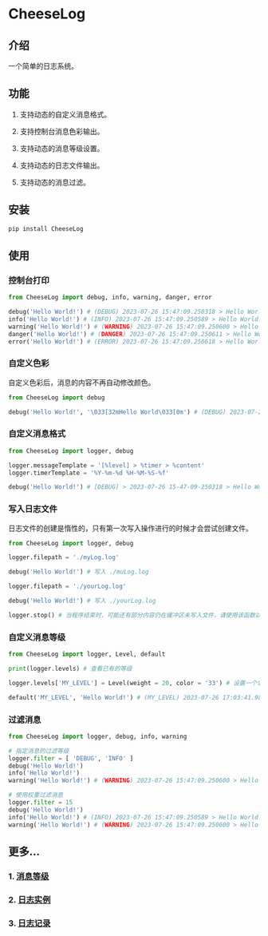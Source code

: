 # **CheeseLog**

## **介绍**

一个简单的日志系统。

## **功能**

1. 支持动态的自定义消息格式。

2. 支持控制台消息色彩输出。

3. 支持动态的消息等级设置。

4. 支持动态的日志文件输出。

5. 支持动态的消息过滤。

## **安装**

```bash
pip install CheeseLog
```

## **使用**

### **控制台打印**

```python
from CheeseLog import debug, info, warning, danger, error

debug('Hello World!') # (DEBUG) 2023-07-26 15:47:09.250318 > Hello World!
info('Hello World!') # (INFO) 2023-07-26 15:47:09.250589 > Hello World!
warning('Hello World!') # (WARNING) 2023-07-26 15:47:09.250600 > Hello World!
danger('Hello World!') # (DANGER) 2023-07-26 15:47:09.250611 > Hello World!
error('Hello World!') # (ERROR) 2023-07-26 15:47:09.250618 > Hello World!
```

### **自定义色彩**

自定义色彩后，消息的内容不再自动修改颜色。

```python
from CheeseLog import debug

debug('Hello World!', '\033[32mHello World\033[0m') # (DEBUG) 2023-07-26 15:47:09.250318 > Hello World!
```

### **自定义消息格式**

```python
from CheeseLog import logger, debug

logger.messageTemplate = '[%level] > %timer > %content'
logger.timerTemplate = '%Y-%m-%d %H-%M-%S-%f'

debug('Hello World!') # [DEBUG] > 2023-07-26 15-47-09-250318 > Hello World!
```

### **写入日志文件**

日志文件的创建是惰性的，只有第一次写入操作进行的时候才会尝试创建文件。

```python
from CheeseLog import logger, debug

logger.filepath = './myLog.log'

debug('Hello World!') # 写入 ./muLog.log

logger.filepath = './yourLog.log'

debug('Hello World!') # 写入 ./yourLog.log

logger.stop() # 当程序结束时，可能还有部分内容仍在缓冲区未写入文件，请使用该函数以等待写入完毕
```

### **自定义消息等级**

```python
from CheeseLog import logger, Level, default

print(logger.levels) # 查看已有的等级

logger.levels['MY_LEVEL'] = Level(weight = 20, color = '33') # 设置一个名为MY_LEVEL的等级。

default('MY_LEVEL', 'Hello World!') # (MY_LEVEL) 2023-07-26 17:03:41.982807 > Hello World!
```

### **过滤消息**

```python
from CheeseLog import logger, debug, info, warning

# 指定消息的过滤等级
logger.filter = [ 'DEBUG', 'INFO' ]
debug('Hello World!')
info('Hello World!')
warning('Hello World!') # (WARNING) 2023-07-26 15:47:09.250600 > Hello World!

# 使用权重过滤消息
logger.filter = 15
debug('Hello World!')
info('Hello World!') # (INFO) 2023-07-26 15:47:09.250589 > Hello World!
warning('Hello World!') # (WARNING) 2023-07-26 15:47:09.250600 > Hello World!
```

## **更多...**

### 1. **[消息等级](https://github.com/CheeseUnknown/CheeseLog/tree/master/documents/level.md)**

### 2. **[日志实例](https://github.com/CheeseUnknown/CheeseLog/tree/master/documents/logger.md)**

### 3. **[日志记录](https://github.com/CheeseUnknown/CheeseLog/tree/master/documents/log.md)**
